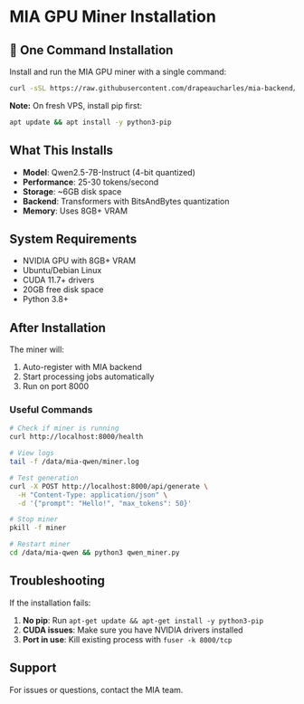 # MIA GPU Miner Installation

## 🚀 One Command Installation

Install and run the MIA GPU miner with a single command:

```bash
curl -sSL https://raw.githubusercontent.com/drapeaucharles/mia-backend/master/universal-installer.sh | bash
```

**Note:** On fresh VPS, install pip first:
```bash
apt update && apt install -y python3-pip
```

## What This Installs

- **Model**: Qwen2.5-7B-Instruct (4-bit quantized)
- **Performance**: 25-30 tokens/second
- **Storage**: ~6GB disk space
- **Backend**: Transformers with BitsAndBytes quantization
- **Memory**: Uses 8GB+ VRAM

## System Requirements

- NVIDIA GPU with 8GB+ VRAM
- Ubuntu/Debian Linux
- CUDA 11.7+ drivers
- 20GB free disk space
- Python 3.8+

## After Installation

The miner will:
1. Auto-register with MIA backend
2. Start processing jobs automatically
3. Run on port 8000

### Useful Commands

```bash
# Check if miner is running
curl http://localhost:8000/health

# View logs
tail -f /data/mia-qwen/miner.log

# Test generation
curl -X POST http://localhost:8000/api/generate \
  -H "Content-Type: application/json" \
  -d '{"prompt": "Hello!", "max_tokens": 50}'

# Stop miner
pkill -f miner

# Restart miner
cd /data/mia-qwen && python3 qwen_miner.py
```

## Troubleshooting

If the installation fails:

1. **No pip**: Run `apt-get update && apt-get install -y python3-pip`
2. **CUDA issues**: Make sure you have NVIDIA drivers installed
3. **Port in use**: Kill existing process with `fuser -k 8000/tcp`

## Support

For issues or questions, contact the MIA team.